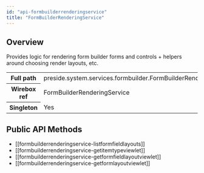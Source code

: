 ```yaml
---
id: "api-formbuilderrenderingservice"
title: "FormBuilderRenderingService"
---
```



## Overview




Provides logic for rendering form builder forms
and controls + helpers around choosing render
layouts, etc.<div class="table-responsive"><table class="table table-condensed"><tr><th>Full path</th><td>preside.system.services.formbuilder.FormBuilderRenderingService</td></tr><tr><th>Wirebox ref</th><td>FormBuilderRenderingService</td></tr><tr><th>Singleton</th><td>Yes</td></tr></table></div>

## Public API Methods

* [[formbuilderrenderingservice-listformfieldlayouts]]
* [[formbuilderrenderingservice-getitemtypeviewlet]]
* [[formbuilderrenderingservice-getformfieldlayoutviewlet]]
* [[formbuilderrenderingservice-getformlayoutviewlet]]